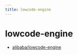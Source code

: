 ```yaml
---
title: lowcode-engine
---
```


# lowcode-engine

- [alibaba/lowcode-engine](https://github.com/alibaba/lowcode-engine)
